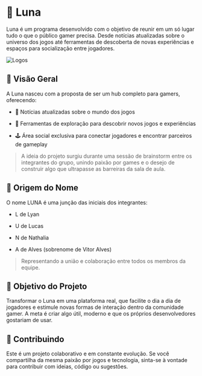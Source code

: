 # 🌙 Luna

Luna é um programa desenvolvido com o objetivo de reunir em um só lugar tudo o que o público gamer precisa. Desde notícias atualizadas sobre o universo dos jogos até ferramentas de descoberta de novas experiências e espaços para socialização entre jogadores.

<img alt="Logos" src="https://github.com/user-attachments/assets/e98230b3-fa93-401a-9917-04f9a47f0af0" />

## 🚀 Visão Geral

A Luna nasceu com a proposta de ser um hub completo para gamers, oferecendo:

- 📰 Notícias atualizadas sobre o mundo dos jogos

- 🧭 Ferramentas de exploração para descobrir novos jogos e experiências

- 🕹️ Área social exclusiva para conectar jogadores e encontrar parceiros de gameplay

>A ideia do projeto surgiu durante uma sessão de brainstorm entre os integrantes do grupo, unindo paixão por games e o desejo de construir algo que ultrapasse as barreiras da sala de aula.

## 🧬 Origem do Nome

O nome LUNA é uma junção das iniciais dos integrantes:

- L de Lyan

- U de Lucas

- N de Nathalia

- A de Alves (sobrenome de Vitor Alves)

> Representando a união e colaboração entre todos os membros da equipe.

## 🎯 Objetivo do Projeto

Transformar o Luna em uma plataforma real, que facilite o dia a dia de jogadores e estimule novas formas de interação dentro da comunidade gamer. A meta é criar algo útil, moderno e que os próprios desenvolvedores gostariam de usar.

## 🤝 Contribuindo

Este é um projeto colaborativo e em constante evolução. Se você compartilha da mesma paixão por jogos e tecnologia, sinta-se à vontade para contribuir com ideias, código ou sugestões.

